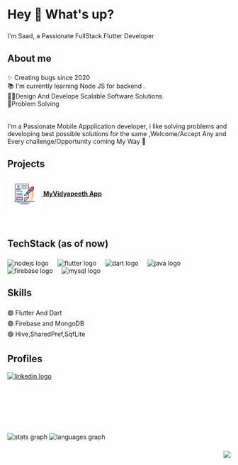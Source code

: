 <h1 align="left">Hey 👋 What's up?</h1>

###

<p align="left">I'm Saad, a Passionate FullStack Flutter Developer</p>

###

<h2 align="left">About me</h2>

###

<p align="left">✨ Creating bugs since 2020<br>📚 I'm currently learning Node JS for backend .<br> 👩‍💻Design And Develope Scalable Software Solutions<br>🔢Problem Solving <br><br><br>I'm a Passionate Mobile Appplication developer, i like solving problems and developing best possible solutions for the same ,Welcome/Accept Any and Every challenge/Opportunity coming My Way 🚀</p>

###

<h2 align="left">Projects</h2>

 <p><a href="https://github.com/itsSaadMalik/MyVidyapeeth-App-Description"><img src="https://github.com/itsSaadMalik/MyVidyapeeth-App-Description/blob/main/MyVidyapeeth_icon.jpg" width="77" height="77" align="center"> <b>MyVidyapeeth App</b> </a></p>

 

 

 

 

 
 
<br clear="both">

<h2 align="left">TechStack (as of now)</h2>

###

<div align="left">
  <img src="https://cdn.jsdelivr.net/gh/devicons/devicon/icons/nodejs/nodejs-original.svg" height="40" alt="nodejs logo"  />
  <img width="12" />
  <img src="https://cdn.jsdelivr.net/gh/devicons/devicon/icons/flutter/flutter-original.svg" height="40" alt="flutter logo"  />
  <img width="12" />
  <img src="https://cdn.jsdelivr.net/gh/devicons/devicon/icons/dart/dart-original.svg" height="40" alt="dart logo"  />
  <img width="12" />
  <img src="https://cdn.jsdelivr.net/gh/devicons/devicon/icons/java/java-original.svg" height="40" alt="java logo"  />
  <img width="12" />
  <img src="https://cdn.jsdelivr.net/gh/devicons/devicon/icons/firebase/firebase-plain.svg" height="40" alt="firebase logo"  />
  <img width="12" />
  <img src="https://cdn.jsdelivr.net/gh/devicons/devicon/icons/mysql/mysql-original.svg" height="40" alt="mysql logo"  />
</div>

###

<h2 align="left">Skills</h2>

###

<p align="left">🟢 Flutter And Dart<br> 🟢 Firebase and MongoDB  <br> 🟢 Hive,SharedPref,SqfLite</p>

###
<h2>Profiles</h2>
<div align="left">
  <a href="https://www.linkedin.com/in/mohammad-saad-malik-5b9821266?utm_source=share&utm_campaign=share_via&utm_content=profile&utm_medium=android_app " target="_blank">
    <img src="https://raw.githubusercontent.com/maurodesouza/profile-readme-generator/master/src/assets/icons/social/linkedin/default.svg" width="52" height="40" alt="linkedin logo"  />
  </a>
</div>

###

<div style=" height : 80px; "></div>
 <br>
<div align="left">
  <img src="https://github-readme-stats.vercel.app/api?username=itsSaadMalik&hide_title=false&hide_rank=false&show_icons=true&include_all_commits=true&count_private=true&disable_animations=false&theme=dracula&locale=en&hide_border=false&order=1" height="150" alt="stats graph"  />
  <img src="https://github-readme-stats.vercel.app/api/top-langs?username=itsSaadMalik&locale=en&hide_title=false&layout=compact&card_width=320&langs_count=5&theme=dracula&hide_border=true&order=2" height="150" alt="languages graph"  />
</div>

###
 
<div align="right">
  <img src="https://profile-counter.glitch.me/itsSaadMalik/count.svg?"  />
</div>

 
<!--
<h1 align="center">Hi 👋, I'm Saad</h1>
<h3 align="center">A passionate FullStack Flutter developer </h3>

<p align="left"> <img src="https://komarev.com/ghpvc/?username=kakarot&label=Profile%20views&color=0e75b6&style=flat" alt="kakarot" /> </p>
<h2>About </h2>
<h4>Skills<br></h4>
  <h5>1.Design And Develope Scalable Software Solutions <br>
  2.Problem Solving <br>
  3. </h5>
<center><h5>I'm a Passionate Mobile Appplication developer, i like solving problems and developing best possible solutions for the same ,Welcome/Accept any/every challenge/Opportunity comming My Way </h5></center>
 
- 🔭 I’m currently working on **MyVidyapeeth**

- 🌱 I’m currently learning **Flutter,Node JS,**

- 📫 How to reach me **immortalhier@gmail.com**

<h3>My Projects ⚒👨‍💻</h3>
<h3 align="left">Connect with me:</h3>
<p align="left">
</p>
 
  <a href="https://github.com/Lookitskakarot/MyVidyapeeth-app-demo" ><img src="https://github.com/Lookitskakarot/LookitsKakarot/blob/main/MyVidyapeeth-icon.jpg?raw=true" alt="MyVidyapeeth" width="50" height="50"/><h4>MyVidyapeeth</h4></a>
  <h4>MyMedd</h4>

<h3 align="left">Languages and Tools:</h3>
<p align="left"> <a href="https://dart.dev" target="_blank" rel="noreferrer"> <img src="https://www.vectorlogo.zone/logos/dartlang/dartlang-icon.svg" alt="dart" width="40" height="40"/>  </a> <a href="https://firebase.google.com/" target="_blank" rel="noreferrer"> <img src="https://www.vectorlogo.zone/logos/firebase/firebase-icon.svg" alt="firebase" width="40" height="40"/> </a> <a href="https://flutter.dev" target="_blank" rel="noreferrer"> <img src="https://www.vectorlogo.zone/logos/flutterio/flutterio-icon.svg" alt="flutter" width="40" height="40"/> </a> <a href="https://git-scm.com/" target="_blank" rel="noreferrer"> <img src="https://www.vectorlogo.zone/logos/git-scm/git-scm-icon.svg" alt="git" width="40" height="40"/> </a> <a href="https://www.java.com" target="_blank" rel="noreferrer"> <img src="https://raw.githubusercontent.com/devicons/devicon/master/icons/java/java-original.svg" alt="java" width="40" height="40"/> </a> <a href="https://www.python.org" target="_blank" rel="noreferrer"> <img src="https://raw.githubusercontent.com/devicons/devicon/master/icons/python/python-original.svg" alt="python" width="40" height="40"/> </a> </p>

<p>&nbsp;<img align="center" src="https://github-readme-stats.vercel.app/api?username=kakarot&show_icons=true&locale=en" alt="kakarot" /></p>--!>
